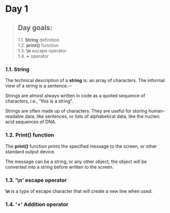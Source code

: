 # Day 1

>## Day goals:
>
>1.1. **String** definition   
>1.2. **print()** function  
>1.3. **\n** escape operator  
>1.4. **+** operator

### 1.1. String

The technical description of a **string** is: an array of characters. The informal view of a string is a sentence.--

Strings are almost always written in code as a quoted sequence of characters, i.e., "this is a string".  

Strings are often made up of characters. They are useful for storing human-readable data, like sentences, or lists of alphabetical data, like the nucleic acid sequences of DNA.

### 1.2. Print() function

The **print()** function prints the specified message to the screen, or other standard output device.  

The message can be a string, or any other object, the object will be converted into a string before written to the screen.

### 1.3. '\n' escape operator  

**\n** is a type of escape character that will create a new line when used.

### 1.4. '+' Addition operator


